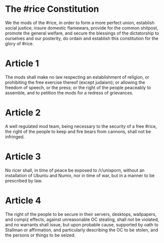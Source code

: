 # The \#rice Constitution

We the mods of the \#rice, in order to form a more perfect union, establish social justice, insure domestic flamewars, provide for the common shitpost, promote the general welfare, and secure the blessings of the dictatorship to ourselves and our posterity, do ordain and establish this constitution for the glory of \#rice.

Article 1
=========

The mods shall make no law respecting an establishment of religion, or prohibiting the free exercise thereof (except judaism); or allowing the freedom of speech, or the press; or the right of the people peaceably to assemble, and to petition the mods for a redress of grievances.

Article 2
=========

A well regulated mod team, being necessary to the security of a free \#rice, the right of the people to keep and fire bears from cannons, shall not be infringed.

Article 3
=========

No ricer shall, in time of peace be exposed to /r/unixporn, without an installation of Ubuntu and Numix, nor in time of war, but in a manner to be prescribed by law.

Article 4
=========

The right of the people to be secure in their servers, desktops, wallpapers, and compiz effects, against unreasonable OC stealing, shall not be violated, and no warrants shall issue, but upon probable cause, supported by oath to Stallman or affirmation, and particularly describing the OC to be stolen, and the persons or things to be seized.
